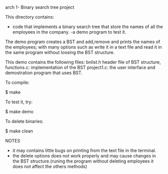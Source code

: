 arch 1- Binary search tree project

This directory contains:

- code that implements a binary search tree that store the names of all
the employees in the company.
-a demo program to test it.

The demo program creates a BST and add,remove and prints the names of the employees; with many options such as write it in a text file and read it in the same program without loosing the BST structure.

This demo contains the following files: bnlist.h header file of BST structure, functions.c: implementation of the BST project1.c: the user interface and demostration program that uses BST.


To compile:

 $ make

To test it, try:

 $ make demo

To delete binaries:

$ make clean

NOTES
- it may contains little bugs on printing from the text file in the terminal.
- the delete options does not work properly and may cause changes in the BST structure.(runing the program without deleting employees it does not affect the others methods)
